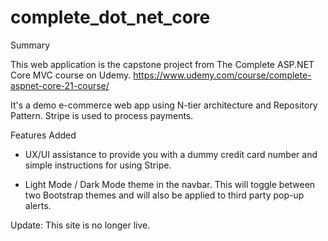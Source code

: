 # complete_dot_net_core

Summary

This web application is the capstone project from The Complete ASP.NET Core MVC course on Udemy. https://www.udemy.com/course/complete-aspnet-core-21-course/

It's a demo e-commerce web app using N-tier architecture and Repository Pattern. Stripe is used to process payments.



Features Added

- UX/UI assistance to provide you with a dummy credit card number and simple instructions for using Stripe. 

- Light Mode / Dark Mode theme in the navbar. This will toggle between two Bootstrap themes and will also be applied to third party pop-up alerts.


Update: This site is no longer live.
